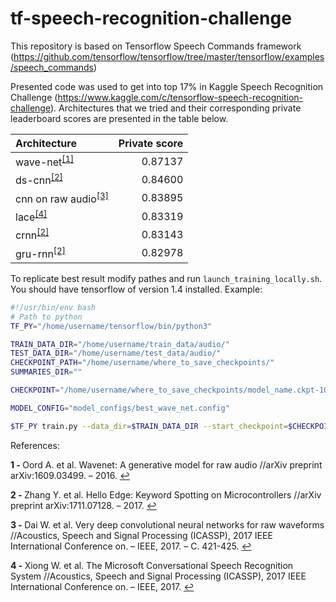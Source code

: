 # tf-speech-recognition-challenge
This repository is based on Tensorflow Speech Commands framework (https://github.com/tensorflow/tensorflow/tree/master/tensorflow/examples/speech_commands)

Presented code was used to get into top 17% in Kaggle Speech Recognition Challenge (https://www.kaggle.com/c/tensorflow-speech-recognition-challenge). Architectures that we tried and their corresponding private leaderboard scores are presented in the table below.

| Architecture | Private score |
| :----------- | -----------: |
| wave-net<sup id="1">[[1]](#1)</sup> | 0.87137         |
| ds-cnn<sup id="2">[[2]](#2)</sup>   | 0.84600         |
| cnn on raw audio<sup id="3">[[3]](#3)</sup> | 0.83895 |
| lace<sup id="4">[[4]](#4)</sup> | 0.83319 |
| crnn<sup id="2">[[2]](#2)</sup> | 0.83143 |
| gru-rnn<sup id="2">[[2]](#2)</sup> | 0.82978 |

To replicate best result modify pathes and run `launch_training_locally.sh`. You should have tensorflow of version 1.4 installed.
Example:
````bash
#!/usr/bin/env bash
# Path to python
TF_PY="/home/username/tensorflow/bin/python3"

TRAIN_DATA_DIR="/home/username/train_data/audio/"
TEST_DATA_DIR="/home/username/test_data/audio/"
CHECKPOINT_PATH="/home/username/where_to_save_checkpoints/"
SUMMARIES_DIR=""

CHECKPOINT="/home/username/where_to_save_checkpoints/model_name.ckpt-10000"

MODEL_CONFIG="model_configs/best_wave_net.config"

$TF_PY train.py --data_dir=$TRAIN_DATA_DIR --start_checkpoint=$CHECKPOINT --checkpoint_dir=$CHECKPOINT_PATH --arch_config_file=$MODEL_CONFIG --summaries_dir=$SUMMARIES_DIR

````


References:

<b id="[1]">1 - </b> Oord A. et al. Wavenet: A generative model for raw audio //arXiv preprint arXiv:1609.03499. – 2016. [↩](#1)

<b id="[2]">2 - </b> Zhang Y. et al. Hello Edge: Keyword Spotting on Microcontrollers //arXiv preprint arXiv:1711.07128. – 2017.  [↩](#2)

<b id="[3]">3 - </b> Dai W. et al. Very deep convolutional neural networks for raw waveforms //Acoustics, Speech and Signal Processing (ICASSP), 2017 IEEE International Conference on. – IEEE, 2017. – С. 421-425. [↩](#3)

<b id="[4]">4 - </b> Xiong W. et al. The Microsoft Conversational Speech Recognition System //Acoustics, Speech and Signal Processing (ICASSP), 2017 IEEE International Conference on. – IEEE, 2017. [↩](#4)



